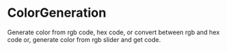 # ColorGeneration
Generate color from rgb code, hex code, or convert between rgb and hex code or, generate color from rgb slider and get code.
